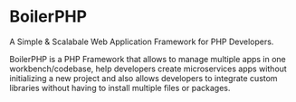 # BoilerPHP

A Simple & Scalabale Web Application Framework for PHP Developers.

BoilerPHP is a PHP Framework that allows to manage multiple apps in one workbench/codebase, help developers create microservices apps without initializing a new project and also allows developers to integrate custom libraries without having to install multiple files or packages.

